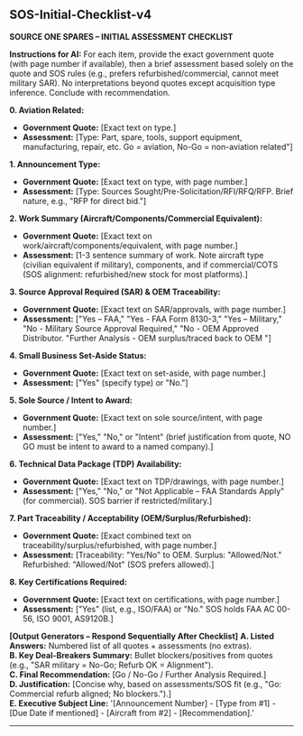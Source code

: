 SOS-Initial-Checklist-v4
---

**SOURCE ONE SPARES – INITIAL ASSESSMENT CHECKLIST**

**Instructions for AI:** For each item, provide the exact government quote (with page number if available), then a brief assessment based solely on the quote and SOS rules (e.g., prefers refurbished/commercial, cannot meet military SAR). No interpretations beyond quotes except acquisition type inference. Conclude with recommendation.

**0. Aviation Related:**
* **Government Quote:** [Exact text on type.]
* **Assessment:** [Type: Part, spare, tools, support equipment, manufacturing, repair, etc. Go = aviation, No-Go = non-aviation related"]

**1. Announcement Type:**
* **Government Quote:** [Exact text on type, with page number.]
* **Assessment:** [Type: Sources Sought/Pre-Solicitation/RFI/RFQ/RFP. Brief nature, e.g., "RFP for direct bid."]

**2. Work Summary (Aircraft/Components/Commercial Equivalent):**
* **Government Quote:** [Exact text on work/aircraft/components/equivalent, with page number.]
* **Assessment:** [1-3 sentence summary of work. Note aircraft type (civilian equivalent if military), components, and if commercial/COTS (SOS alignment: refurbished/new stock for most platforms).]

**3. Source Approval Required (SAR) & OEM Traceability:**
* **Government Quote:** [Exact text on SAR/approvals, with page number.]
* **Assessment:** ["Yes – FAA," "Yes - FAA Form 8130-3," "Yes – Military," "No - Military Source Approval Required," "No - OEM Approved Distributor. "Further Analysis - OEM surplus/traced back to OEM "]

**4. Small Business Set-Aside Status:**
* **Government Quote:** [Exact text on set-aside, with page number.]
* **Assessment:** ["Yes" (specify type) or "No."]

**5. Sole Source / Intent to Award:**
* **Government Quote:** [Exact text on sole source/intent, with page number.]
* **Assessment:** ["Yes," "No," or "Intent" (brief justification from quote, NO GO must be intent to award to a named company).]

**6. Technical Data Package (TDP) Availability:**
* **Government Quote:** [Exact text on TDP/drawings, with page number.]
* **Assessment:** ["Yes," "No," or "Not Applicable – FAA Standards Apply" (for commercial). SOS barrier if restricted/military.]

**7. Part Traceability / Acceptability (OEM/Surplus/Refurbished):**
* **Government Quote:** [Exact combined text on traceability/surplus/refurbished, with page number.]
* **Assessment:** [Traceability: "Yes/No" to OEM. Surplus: "Allowed/Not." Refurbished: "Allowed/Not" (SOS prefers allowed).]

**8. Key Certifications Required:**
* **Government Quote:** [Exact text on certifications, with page number.]
* **Assessment:** ["Yes" (list, e.g., ISO/FAA) or "No." SOS holds FAA AC 00-56, ISO 9001, AS9120B.]

**[Output Generators – Respond Sequentially After Checklist]**
**A. Listed Answers:** Numbered list of all quotes + assessments (no extras).  
**B. Key Deal-Breakers Summary:** Bullet blockers/positives from quotes (e.g., "SAR military = No-Go; Refurb OK = Alignment").  
**C. Final Recommendation:** [Go / No-Go / Further Analysis Required.]  
**D. Justification:** [Concise why, based on assessments/SOS fit (e.g., "Go: Commercial refurb aligned; No blockers.").]  
**E. Executive Subject Line:** '[Announcement Number] - [Type from #1] - [Due Date if mentioned] - [Aircraft from #2] - [Recommendation].'

---
